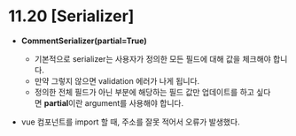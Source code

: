 # 11.20 [Serializer]

- **CommentSerializer(partial=True)**
    - 기본적으로 serializer는 사용자가 정의한 모든 필드에 대해 값을 체크해야 합니다.
    - 만약 그렇지 않으면 validation 에러가 나게 됩니다.
    - 정의한 전체 필드가 아닌 부분에 해당하는 필드 값만 업데이트를 하고 싶다면 **partial**이란 argument를 사용해야 합니다.

- vue 컴포넌트를 import 할 때, 주소를 잘못 적어서 오류가 발생했다.